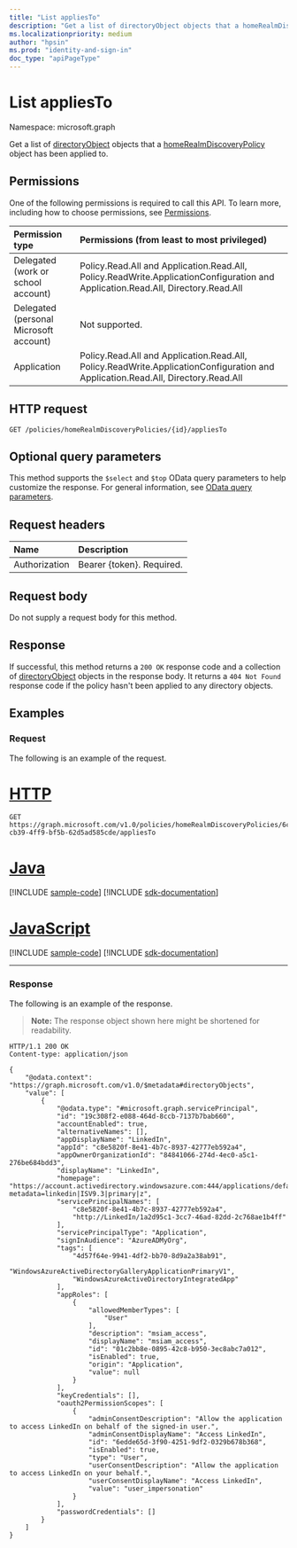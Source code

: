 ```yaml
---
title: "List appliesTo"
description: "Get a list of directoryObject objects that a homeRealmDiscoveryPolicy object has been applied to."
ms.localizationpriority: medium
author: "hpsin"
ms.prod: "identity-and-sign-in"
doc_type: "apiPageType"
---
```


# List appliesTo

Namespace: microsoft.graph

Get a list of [directoryObject](../resources/directoryObject.md) objects that a [homeRealmDiscoveryPolicy](../resources/homerealmdiscoverypolicy.md) object has been applied to.

## Permissions

One of the following permissions is required to call this API. To learn more, including how to choose permissions, see [Permissions](/graph/permissions-reference).

| Permission type                        | Permissions (from least to most privileged) |
|:---------------------------------------|:--------------------------------------------|
| Delegated (work or school account)     | Policy.Read.All and Application.Read.All, Policy.ReadWrite.ApplicationConfiguration and Application.Read.All, Directory.Read.All |
| Delegated (personal Microsoft account) | Not supported. |
| Application                            | Policy.Read.All and Application.Read.All, Policy.ReadWrite.ApplicationConfiguration and Application.Read.All, Directory.Read.All |

## HTTP request

<!-- { "blockType": "ignored" } -->

```http
GET /policies/homeRealmDiscoveryPolicies/{id}/appliesTo
```

## Optional query parameters

This method supports the `$select` and `$top` OData query parameters to help customize the response. For general information, see [OData query parameters](/graph/query-parameters).

## Request headers

| Name      |Description|
|:----------|:----------|
| Authorization | Bearer {token}. Required. |

## Request body

Do not supply a request body for this method.

## Response

If successful, this method returns a `200 OK` response code and a collection of [directoryObject](../resources/directoryobject.md) objects in the response body. It returns a `404 Not Found` response code if the policy hasn't been applied to any directory objects.

## Examples

### Request

The following is an example of the request.


# [HTTP](#tab/http)
<!-- {
  "blockType": "request",
  "name": "get_appliesto_2"
}-->

```msgraph-interactive
GET https://graph.microsoft.com/v1.0/policies/homeRealmDiscoveryPolicies/6c6f154f-cb39-4ff9-bf5b-62d5ad585cde/appliesTo
```

# [Java](#tab/java)
[!INCLUDE [sample-code](../includes/snippets/java/get-appliesto-2-java-snippets.md)]
[!INCLUDE [sdk-documentation](../includes/snippets/snippets-sdk-documentation-link.md)]

# [JavaScript](#tab/javascript)
[!INCLUDE [sample-code](../includes/snippets/javascript/get-appliesto-2-javascript-snippets.md)]
[!INCLUDE [sdk-documentation](../includes/snippets/snippets-sdk-documentation-link.md)]

---

### Response

The following is an example of the response.

> **Note:** The response object shown here might be shortened for readability.

<!-- {
  "blockType": "response",
  "truncated": true,
  "@odata.type": "microsoft.graph.directoryObject",
  "isCollection": true
} -->

```http
HTTP/1.1 200 OK
Content-type: application/json

{
    "@odata.context": "https://graph.microsoft.com/v1.0/$metadata#directoryObjects",
    "value": [
        {
            "@odata.type": "#microsoft.graph.servicePrincipal",
            "id": "19c308f2-e088-464d-8ccb-7137b7bab660",
            "accountEnabled": true,
            "alternativeNames": [],
            "appDisplayName": "LinkedIn",
            "appId": "c8e5820f-8e41-4b7c-8937-42777eb592a4",
            "appOwnerOrganizationId": "84841066-274d-4ec0-a5c1-276be684bdd3",
            "displayName": "LinkedIn",
            "homepage": "https://account.activedirectory.windowsazure.com:444/applications/default.aspx?metadata=linkedin|ISV9.3|primary|z",
            "servicePrincipalNames": [
                "c8e5820f-8e41-4b7c-8937-42777eb592a4",
                "http://LinkedIn/1a2d95c1-3cc7-46ad-82dd-2c768ae1b4ff"
            ],
            "servicePrincipalType": "Application",
            "signInAudience": "AzureADMyOrg",
            "tags": [
                "4d57f64e-9941-4df2-bb70-8d9a2a38ab91",
                "WindowsAzureActiveDirectoryGalleryApplicationPrimaryV1",
                "WindowsAzureActiveDirectoryIntegratedApp"
            ],
            "appRoles": [
                {
                    "allowedMemberTypes": [
                        "User"
                    ],
                    "description": "msiam_access",
                    "displayName": "msiam_access",
                    "id": "01c2bb8e-0895-42c8-b950-3ec8abc7a012",
                    "isEnabled": true,
                    "origin": "Application",
                    "value": null
                }
            ],
            "keyCredentials": [],
            "oauth2PermissionScopes": [
                {
                    "adminConsentDescription": "Allow the application to access LinkedIn on behalf of the signed-in user.",
                    "adminConsentDisplayName": "Access LinkedIn",
                    "id": "6edde65d-3f90-4251-9df2-0329b678b368",
                    "isEnabled": true,
                    "type": "User",
                    "userConsentDescription": "Allow the application to access LinkedIn on your behalf.",
                    "userConsentDisplayName": "Access LinkedIn",
                    "value": "user_impersonation"
                }
            ],
            "passwordCredentials": []
        }
    ]
}
```

<!-- uuid: 16cd6b66-4b1a-43a1-adaf-3a886856ed98
2019-02-04 14:57:30 UTC -->
<!-- {
  "type": "#page.annotation",
  "description": "List appliesTo",
  "keywords": "",
  "section": "documentation",
  "tocPath": ""
}-->
